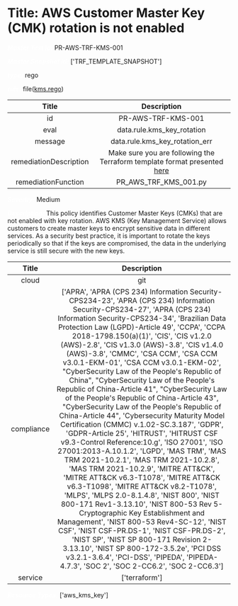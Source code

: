 



# Title: AWS Customer Master Key (CMK) rotation is not enabled


***<font color="white">Master Test Id:</font>*** PR-AWS-TRF-KMS-001

***<font color="white">Master Snapshot Id:</font>*** ['TRF_TEMPLATE_SNAPSHOT']

***<font color="white">type:</font>*** rego

***<font color="white">rule:</font>*** file([kms.rego])  
  
  
  
  

|Title|Description|
| :---: | :---: |
|id|PR-AWS-TRF-KMS-001|
|eval|data.rule.kms_key_rotation|
|message|data.rule.kms_key_rotation_err|
|remediationDescription|Make sure you are following the Terraform template format presented <a href='https://registry.terraform.io/providers/hashicorp/aws/latest/docs/resources/kms_key' target='_blank'>here</a>|
|remediationFunction|PR_AWS_TRF_KMS_001.py|


***<font color="white">Severity:</font>*** Medium

***<font color="white">Description:</font>*** This policy identifies Customer Master Keys (CMKs) that are not enabled with key rotation. AWS KMS (Key Management Service) allows customers to create master keys to encrypt sensitive data in different services. As a security best practice, it is important to rotate the keys periodically so that if the keys are compromised, the data in the underlying service is still secure with the new keys.  
  
  

|Title|Description|
| :---: | :---: |
|cloud|git|
|compliance|['APRA', 'APRA (CPS 234) Information Security-CPS234-23', 'APRA (CPS 234) Information Security-CPS234-27', 'APRA (CPS 234) Information Security-CPS234-34', 'Brazilian Data Protection Law (LGPD)-Article 49', 'CCPA', 'CCPA 2018-1798.150(a)(1)', 'CIS', 'CIS v1.2.0 (AWS)-2.8', 'CIS v1.3.0 (AWS)-3.8', 'CIS v1.4.0 (AWS)-3.8', 'CMMC', 'CSA CCM', 'CSA CCM v3.0.1-EKM-01', 'CSA CCM v3.0.1-EKM-02', "CyberSecurity Law of the People's Republic of China", "CyberSecurity Law of the People's Republic of China-Article 41", "CyberSecurity Law of the People's Republic of China-Article 43", "CyberSecurity Law of the People's Republic of China-Article 44", 'Cybersecurity Maturity Model Certification (CMMC) v.1.02-SC.3.187', 'GDPR', 'GDPR-Article 25', 'HITRUST', 'HITRUST CSF v9.3-Control Reference:10.g', 'ISO 27001', 'ISO 27001:2013-A.10.1.2', 'LGPD', 'MAS TRM', 'MAS TRM 2021-10.2.1', 'MAS TRM 2021-10.2.8', 'MAS TRM 2021-10.2.9', 'MITRE ATT&CK', 'MITRE ATT&CK v6.3-T1078', 'MITRE ATT&CK v6.3-T1098', 'MITRE ATT&CK v8.2-T1078', 'MLPS', 'MLPS 2.0-8.1.4.8', 'NIST 800', 'NIST 800-171 Rev1-3.13.10', 'NIST 800-53 Rev 5-Cryptographic Key Establishment and Management', 'NIST 800-53 Rev4-SC-12', 'NIST CSF', 'NIST CSF-PR.DS-1', 'NIST CSF-PR.DS-2', 'NIST SP', 'NIST SP 800-171 Revision 2-3.13.10', 'NIST SP 800-172-3.5.2e', 'PCI DSS v3.2.1-3.6.4', 'PCI-DSS', 'PIPEDA', 'PIPEDA-4.7.3', 'SOC 2', 'SOC 2-CC6.2', 'SOC 2-CC6.3']|
|service|['terraform']|


***<font color="white">Resource Types:</font>*** ['aws_kms_key']


[kms.rego]: https://github.com/prancer-io/prancer-compliance-test/tree/master/aws/terraform/kms.rego
